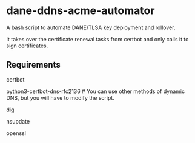 # dane-ddns-acme-automator

A bash script to automate DANE/TLSA key deployment and rollover.

It takes over the certificate renewal tasks from certbot and only calls it to sign certificates.

## Requirements
certbot

python3-certbot-dns-rfc2136 # You can use other methods of dynamic DNS, but you will have to modify the script.

dig

nsupdate

openssl
